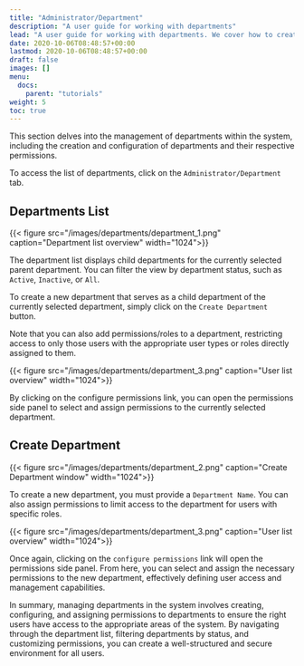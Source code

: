 ```yaml
---
title: "Administrator/Department"
description: "A user guide for working with departments"
lead: "A user guide for working with departments. We cover how to create and modify departments."
date: 2020-10-06T08:48:57+00:00
lastmod: 2020-10-06T08:48:57+00:00
draft: false
images: []
menu:
  docs:
    parent: "tutorials"
weight: 5
toc: true
---
```

This section delves into the management of departments within the system, including the creation and configuration of departments and their respective permissions.

To access the list of departments, click on the `Administrator/Department` tab.

## Departments List

{{< figure src="/images/departments/department_1.png" caption="Department list overview" width="1024">}}

The department list displays child departments for the currently selected parent department. You can filter the view by department status, such as `Active`, `Inactive`, or `All`.

To create a new department that serves as a child department of the currently selected department, simply click on the `Create Department` button.

Note that you can also add permissions/roles to a department, restricting access to only those users with the appropriate user types or roles directly assigned to them.

{{< figure src="/images/departments/department_3.png" caption="User list overview" width="1024">}}

By clicking on the configure permissions link, you can open the permissions side panel to select and assign permissions to the currently selected department.

## Create Department

{{< figure src="/images/departments/department_2.png" caption="Create Department window" width="1024">}}

To create a new department, you must provide a `Department Name`. You can also assign permissions to limit access to the department for users with specific roles.

{{< figure src="/images/departments/department_3.png" caption="User list overview" width="1024">}}

Once again, clicking on the `configure permissions` link will open the permissions side panel. From here, you can select and assign the necessary permissions to the new department, effectively defining user access and management capabilities.

In summary, managing departments in the system involves creating, configuring, and assigning permissions to departments to ensure the right users have access to the appropriate areas of the system. By navigating through the department list, filtering departments by status, and customizing permissions, you can create a well-structured and secure environment for all users.